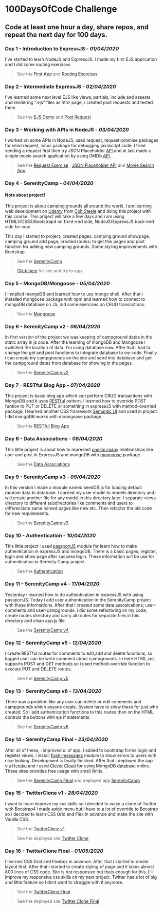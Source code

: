 # 100DaysOfCode Challenge
## Code at least one hour a day, share repos, and repeat the next day for 100 days.

### Day 1 - Introduction to ExpressJS - *01/04/2020*
I've started to learn NodeJS and ExpressJS. I made my first EJS application and I did some routing exercises.
  
  > See the [First App](https://github.com/kaanakdeniz/100DaysOfCode/tree/master/Day%201-10/Day1%20-%20IntroToExpress/FirstExpressApp) and 
  [Routing Exercises](https://github.com/kaanakdeniz/100DaysOfCode/tree/master/Day%201-10/Day1%20-%20IntroToExpress/Routing%20Exercies)
  
### Day 2 - Intermediate ExpressJS - *02/04/2020*
I've learned some next level EJS like views, partials, include and assests and rendering ".ejs" files as html page, I created post requests and tested them.
   
  > See the [EJS Demo](https://github.com/kaanakdeniz/100DaysOfCode/tree/master/Day%201-10/Day2%20-%20Intermediate%20Express/EJSDemo) and 
  [Post Request](https://github.com/kaanakdeniz/100DaysOfCode/tree/master/Day%201-10/Day2%20-%20Intermediate%20Express/PostRequest)
    
### Day 3 - Working with APIs in NodeJS - *03/04/2020*
I worked on some APIs in NodeJS, used request, request-promise packages for send request, locus package for debugging javascript code. I tried sending a request first then try JSON Placeholder [API](https://jsonplaceholder.typicode.com/) and at last made a simple movie search application by using OMDb [API](http://www.omdbapi.com/).
   
  > See the [Request Exercise](https://github.com/kaanakdeniz/100DaysOfCode/tree/master/Day%201-10/Day3%20-%20Working%20with%20APIs/First%20Exercise) , [JSON Placeholder API](https://github.com/kaanakdeniz/100DaysOfCode/tree/master/Day%201-10/Day3%20-%20Working%20with%20APIs/JSON%20Placeholder%20API) and [Movie Search App](https://github.com/kaanakdeniz/100DaysOfCode/tree/master/Day%201-10/Day3%20-%20Working%20with%20APIs/Movie%20Search%20App)  

### Day 4 - SerenityCamp - *04/04/2020*

#### Note about project!
This project is about camping grounds all around the world. I am learning web development on [Udemy](https://www.udemy.com/course/the-web-developer-bootcamp/) from [Colt Steele](https://github.com/Colt) and doing this project with this course. This project will take a few days and i am using HTML5/CSS3/Bootstrap4 on front-end side, NodeJS/ExpressJS back-end side for now. 

This day i started to project, created pages; camping ground showpage, camping ground add page, created routes; to get this pages and post function for adding new camping grounds. Some styling improvements with Bootstrap.
    
 > See the [SerenityCamp](https://github.com/kaanakdeniz/100DaysOfCode/tree/master/Day%201-10/Day4%20-%20SerenityCamp)
 
 > [Click here](https://serenitycamp.herokuapp.com/) for see and try to app.

### Day 5 - MongoDB/Mongoose - *05/04/2020*
I installed mongoDB and learned how to use mongo shell. After that i installed mongoose package with npm and learned how to connect to mongoDB database on JS, did some exercises on CRUD transactions.

> See the [Mongoose](https://github.com/kaanakdeniz/100DaysOfCode/tree/master/Day%201-10/Day5%20-%20Mongoose)

### Day 6 - SerenityCamp v2 - *06/04/2020*
In first version of the project we was keeping of campground datas in the static array in js code. After the learning of mongoDB and Mongoose i switched the location of data. I'm using database now. After that i had to change the get and post functions to integrate database to my code. Finally i can create my campgrounds on the site and send into database and get the campground datas from database for showing in the pages.

> See the [SerenityCamp v2](https://github.com/kaanakdeniz/100DaysOfCode/tree/master/Day%201-10/Day6%20-%20SerenityCamp%20v2)

### Day 7 - RESTful Blog App - *07/04/2020*
This project is basic blog app which can perform CRUD transactions with MongoDB and it uses [RESTful](https://restfulapi.net/) pattern. I learned how to override POST funtion to PUT or DELETE or something in expressJS with method-overried package, I learned another CSS framework [Semantic UI](https://semantic-ui.com/) and used in project. I did mongoDB works with moongoose package.

> See the [RESTful Blog App](https://github.com/kaanakdeniz/100DaysOfCode/tree/master/Day%201-10/Day7%20-%20RESTful%20Blog%20App)

### Day 8 - Data Associations - *08/04/2020*
This little project is about how to represent [one-to-many](https://en.wikipedia.org/wiki/One-to-many_(data_model)) relationships like user and post in ExpressJS and mongoDB with [mongoose](https://mongoosejs.com/) package. 

> See the [Data Associations](https://github.com/kaanakdeniz/100DaysOfCode/tree/master/Day%201-10/Day8%20-%20Data%20Associations)

### Day 9 - SerenityCamp v3 - *09/04/2020*
In this version I made a module named seedDB.js for loading default random data to database. I carried my user model to models directory and i will create another file for any model in this directory later. I separate views directory to different subdirectories like comments and users to differenciate same named pages like new etc. Then refactor the old code for new requirements.

> See the [SerenityCamp v3](https://github.com/kaanakdeniz/100DaysOfCode/tree/master/Day%201-10/Day9%20-%20SerenityCamp%20v3)

### Day 10 - Authentication - *10/04/2020*
This little project i used [passportJS](http://www.passportjs.org/) module for learn how to make authentication in expressJS and mongoDB. There is a basic pages; register, login and show page after success login. These information will be use for authentication in Serenity Camp project.

> See the [Authentication](https://github.com/kaanakdeniz/100DaysOfCode/tree/master/Day%201-10/Day10%20-Authentication)

### Day 11 - SerenityCamp v4 - *11/04/2020*
Yesterday i learned how to do authentication in expressJS with using passportJS. Today i add user authentication in the SerenityCamp project with these informations. After that i created some data assosications; user-comments and user-campgrounds. I did some refactoring on my code; create routes directory and carry all routes for separate files in this directory and clean app.js file.

> See the [SerenityCamp v4](https://github.com/kaanakdeniz/100DaysOfCode/tree/master/Day%2011-20/Day11%20-%20SerenityCamp%20v4)

### Day 12 - SerenityCamp v5 - *12/04/2020*
I create RESTful routes for comments to edit,add and delete functions, so logged user can be write comment about campgrounds. In here HTML just supports POST and GET methods so i used method-override function to execute PUT and DELETE routes.

> See the [SerenityCamp v5](https://github.com/kaanakdeniz/100DaysOfCode/tree/master/Day%2011-20/Day12%20-%20SerenityCamp%20v5)

### Day 13 - SerenityCamp v6 - *13/04/2020*
There was a problem like any user can delete or edit comments and campgrounds which anyone create. System have to allow these for just who created. So i add authentication functions to this routes then on the HTML controls the buttons with ejs if statements.

> See the [SerenityCamp v6](https://github.com/kaanakdeniz/100DaysOfCode/tree/master/Day%2011-20/Day13%20-%20SerenityCamp%20v6)

### Day 14 - SerenityCamp Final - *23/04/2020*
After all of these, i improved ui of app. I added to bootstrap forms login and register views, i install [flash-messages](https://www.npmjs.com/package/flash-messages) module to show errors to users with nice looking. Development is finally finished. After that i deployed the app via [Heroku](https://www.heroku.com/) and i used [Clever Cloud](https://www.clever-cloud.com/) for using MongoDB database online. These sites provides free usage with small limits.

> See the [SerenityCamp Final](https://github.com/kaanakdeniz/100DaysOfCode/tree/master/Day%2011-20/Day14%20-%20SerenityCamp%20Final)
and deployed app [SerenityCamp](https://serenitycamp.herokuapp.com/)

### Day 15 - TwitterClone v1 - *28/04/2020*
I want to learn improve my css skills so i decided to make a clone of Twitter with Boostrap4 i made aside menu but i have to a lot of override to Boostrap so i decided to learn CSS Grid and Flex in advance and make the site with Vanilla CSS.

> See the [TwitterClone v1](https://github.com/kaanakdeniz/100DaysOfCode/tree/master/Day%2011-20/Day15%20-%20TwitterClone%20v1)

> See the deployed site [Twitter Clone](https://twitterclonev1.netlify.app/#)

### Day 16 - TwitterClone Final - *01/05/2020*
I learned CSS Grid and Flexbox in advance. After that i started to create layout first. After that i started to create styling of page and it takes almost 800 lines of CSS code. Site is not responsive but thats enough for this. I'll improve my responsive css skills on my next project. Twitter has a lot of big and little feature so I dont want to struggle with it anymore.

> See the [TwitterClone Final](https://github.com/kaanakdeniz/100DaysOfCode/tree/master/Day%2011-20/Day16%20-%20TwitterClone%20Final)

> See the deployed site [Twitter Clone Final](https://twitterclonefinal.netlify.app/#)
